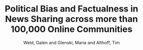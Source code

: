 ---
abstractnote: As civil discourse increasingly takes place online, misinformation and
  the polarization of news shared in online communities have become ever more relevant
  concerns with real world harms across our society. Studying online news sharing
  at scale is challenging due to the massive volume of content which is shared by
  millions of users across thousands of communities. Therefore, existing research
  has largely focused on specific communities or specific interventions, such as bans.
  However, understanding the prevalence and spread of misinformation and polarization
  more broadly, across thousands of online communities, is critical for the development
  of governance strategies, interventions, and community design. Here, we conduct
  the largest study of news sharing on reddit to date, analyzing more than 550 million
  links spanning 4 years. We use non-partisan news source ratings from Media Bias/Fact
  Check to annotate links to news sources with their political bias and factualness.
  We find that, compared to left-leaning communities, right-leaning communities have
  105% more variance in the political bias of their news sources, and more links to
  relatively-more biased sources, on average. We observe that reddit users’ voting
  and re-sharing behaviors generally decrease the visibility of extremely biased and
  low factual content, which receives 20% fewer upvotes and 30% fewer exposures from
  crossposts than more neutral or more factual content. This suggests that reddit
  is more resilient to low factual content than Twitter. We show that extremely biased
  and low factual content is very concentrated, with 99% of such content being shared
  in only 0.5% of communities, giving credence to the recent strategy of community-wide
  bans and quarantines.
author: Weld, Galen and Glenski, Maria and Althoff, Tim
description: ''
highlight: 0
journal: Proceedings of the International AAAI Conference on Web and Social Media
month: May
number: '1'
pages: 796-807
pdf: Weld_Glenski_Althoff_2021.pdf
thumbnail: Weld_Glenski_Althoff_2021.png
title: Political Bias and Factualness in News Sharing across more than 100,000 Online
  Communities
url: https://ojs.aaai.org/index.php/ICWSM/article/view/18104
volume: '15'
year: '2021'
---